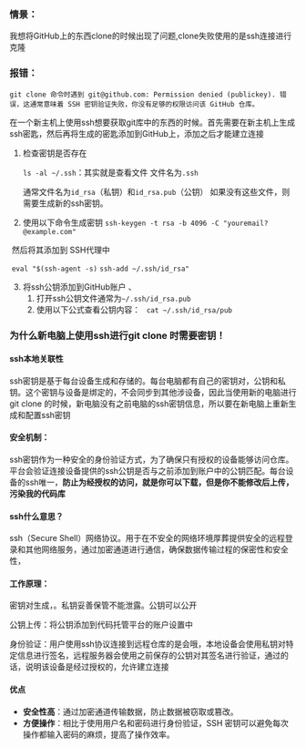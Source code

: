 ### 情景：

我想将GitHub上的东西clone的时候出现了问题,clone失败使用的是ssh连接进行克隆

### 报错：

```
git clone 命令时遇到 git@github.com: Permission denied (publickey). 错误，这通常意味着 SSH 密钥验证失败，你没有足够的权限访问该 GitHub 仓库。
```



在一个新主机上使用ssh想要获取git库中的东西的时候。首先需要在新主机上生成ssh密匙，然后再将生成的密匙添加到GitHub上，添加之后才能建立连接

1. 检查密钥是否存在

    `ls -al ~/.ssh`：其实就是查看文件 文件名为`.ssh`

   通常文件名为`id_rsa`（私钥）和`id_rsa.pub`（公钥） 如果没有这些文件，则需要生成新的ssh密钥。

2. 使用以下命令生成密钥 `ssh-keygen -t rsa -b 4096 -C "youremail?@example.com"`

​		然后将其添加到 SSH代理中

​	` eval "$(ssh-agent -s) `   `ssh-add ~/.ssh/id_rsa"`

3. 将ssh公钥添加到GitHub账户 、
   1. 打开ssh公钥文件通常为`~/.ssh/id_rsa.pub`
   2. 使用以下公式查看公钥内容： ` cat ~/.ssh/id_rsa/pub`



### 为什么新电脑上使用ssh进行git clone 时需要密钥！



#### ssh本地关联性

ssh密钥是基于每台设备生成和存储的。每台电脑都有自己的密钥对，公钥和私钥。这个密钥与设备是绑定的，不会同步到其他涉设备，因此当使用新的电脑进行git clone 的时候，新电脑没有之前电脑的ssh密钥信息，所以要在新电脑上重新生成和配置ssh密钥



#### 安全机制：

ssh密钥作为一种安全的身份验证方式，为了确保只有授权的设备能够访问仓库。平台会验证连接设备提供的ssh公钥是否与之前添加到账户中的公钥匹配。每台设备的ssh唯一，**防止为经授权的访问，就是你可以下载，但是你不能修改后上传，污染我的代码库**



#### ssh什么意思？

ssh（Secure Shell）网络协议。用于在不安全的网络环境厚葬提供安全的远程登录和其他网络服务，通过加密通道进行通信，确保数据传输过程的保密性和安全性，



#### 工作原理：

密钥对生成，。私钥妥善保管不能泄露。公钥可以公开

公钥上传：将公钥添加到代码托管平台的账户设置中

身份验证：用户使用ssh协议连接到远程仓库的是会哦，本地设备会使用私钥对特定信息进行签名，远程服务器会使用之前保存的公钥对其签名进行验证，通过的话，说明该设备是经过授权的，允许建立连接

#### 优点

- **安全性高**：通过加密通道传输数据，防止数据被窃取或篡改。
- **方便操作**：相比于使用用户名和密码进行身份验证，SSH 密钥可以避免每次操作都输入密码的麻烦，提高了操作效率。